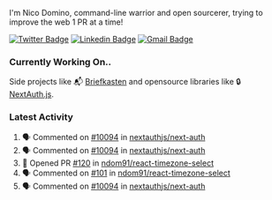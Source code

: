 
I'm Nico Domino, command-line warrior and open sourcerer, trying to improve the web 1 PR at a time!

[![Twitter Badge](https://img.shields.io/badge/-@ndom91-1ca0f1?style=flat-square&labelColor=1ca0f1&logo=twitter&logoColor=white&link=https://twitter.com/ndom91)](https://twitter.com/ndom91) [![Linkedin Badge](https://img.shields.io/badge/-ndom91-blue?style=flat-square&logo=Linkedin&logoColor=white&link=https://www.linkedin.com/in/ndom91/)](https://www.linkedin.com/in/ndom91/) [![Gmail Badge](https://img.shields.io/badge/-yo@ndo.dev-c14438?style=flat-square&logo=mail.ru&logoColor=white&link=mailto:yo@ndo.dev)](mailto:yo@ndo.dev)

### Currently Working On..

Side projects like 📬 [Briefkasten](https://briefkastenhq.com) and opensource libraries like 🔒 [NextAuth.js](https://github.com/nextauthjs/next-auth).

<!--START_SECTION_PROFILE_VIEWS:readme-info-->
<!--END_SECTION_PROFILE_VIEWS:readme-info-->

<!--START_SECTION_DAILY_COMMIT:readme-info-->
<!--END_SECTION_DAILY_COMMIT:readme-info-->

<!--START_SECTION_WEEKLY_COMMIT:readme-info-->
<!--END_SECTION_WEEKLY_COMMIT:readme-info-->

### Latest Activity

<!--START_SECTION:activity-->
1. 🗣 Commented on [#10094](https://github.com/nextauthjs/next-auth/pull/10094#issuecomment-1979106431) in [nextauthjs/next-auth](https://github.com/nextauthjs/next-auth)
2. 🗣 Commented on [#10094](https://github.com/nextauthjs/next-auth/pull/10094#issuecomment-1979103934) in [nextauthjs/next-auth](https://github.com/nextauthjs/next-auth)
3. 💪 Opened PR [#120](https://github.com/ndom91/react-timezone-select/pull/120) in [ndom91/react-timezone-select](https://github.com/ndom91/react-timezone-select)
4. 🗣 Commented on [#101](https://github.com/ndom91/react-timezone-select/issues/101#issuecomment-1977392768) in [ndom91/react-timezone-select](https://github.com/ndom91/react-timezone-select)
5. 🗣 Commented on [#10094](https://github.com/nextauthjs/next-auth/pull/10094#issuecomment-1977096182) in [nextauthjs/next-auth](https://github.com/nextauthjs/next-auth)
<!--END_SECTION:activity-->
